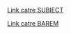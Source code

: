 [Link catre SUBIECT](https://www.modinfo.ro/admitere/iasi/2016/subiect.pdf)

[Link catre BAREM](https://www.modinfo.ro/admitere/iasi/2016/barem.pdf) 
